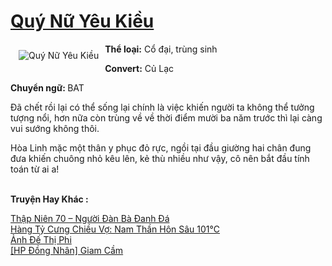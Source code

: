 <a href="https://utruyen.com/quy-nu-yeu-kieu/12153/" title="Quý Nữ Yêu Kiều"><h1>Quý Nữ Yêu Kiều</h1></a><div style="display:table"><img align="right" style="float: left; padding: 10px;" src="https://utruyen.com/images/story/200x260/quy-nu-yeu-kieu.jpg" alt="Quý Nữ Yêu Kiều"><b>Thể loại:</b> Cổ đại, trùng sinh<p></p><b>Convert:</b> Củ Lạc<p></p><b>Chuyển ngữ: </b>BAT<p></p>Đã chết rồi lại có thể sống lại chính là việc khiến người ta không thể tưởng tượng nổi, hơn nữa còn trùng về về thời điểm mười ba năm trước thì lại càng vui sướng không thôi.<p></p>Hòa Linh mặc một thân y phục đỏ rực, ngồi tại đầu giường hai chân đung đưa khiến chuông nhỏ kêu lên, kẻ thù nhiều như vậy, cô nên bắt đầu tính toán từ ai a!</div><p><br><b>Truyện Hay Khác :</b></p><a href="https://utruyen.com/thap-nien-70-nguoi-dan-ba-danh-da/20322/" alt="Thập Niên 70 – Người Đàn Bà Đanh Đá">Thập Niên 70 – Người Đàn Bà Đanh Đá</a><br/><a href="https://github.com/quanluxury/ngontinhhot/tree/master/truyenhay/17398/" alt="Hàng Tỷ Cưng Chiều Vợ: Nam Thần Hôn Sâu 101℃">Hàng Tỷ Cưng Chiều Vợ: Nam Thần Hôn Sâu 101℃</a><br/><a href="https://www.scoop.it/topic/utruyen/p/4117565376/2020/04/10/anh-e-thi-phi" alt="Ảnh Đế Thị Phi">Ảnh Đế Thị Phi</a><br/><a href="https://github.com/quanluxury/ngontinh_sac/tree/master/truyenhay/18452/" alt="[HP Đồng Nhân] Giam Cầm">[HP Đồng Nhân] Giam Cầm</a><br/>